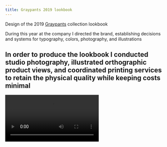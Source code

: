 ```yaml
---
title: Graypants 2019 lookbook
---
```


Design of the 2019 [Graypants](https://graypants.com) collection lookbook

During this year at the company I directed the brand, establishing decisions and systems for typography, colors, photography, and illustrations

In order to produce the lookbook I conducted studio photography, illustrated orthographic product views, and coordinated printing services to retain the physical quality while keeping costs minimal
---
<video controls src="images/graypants-lookbook-flipthrough.mp4"></video>